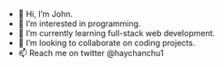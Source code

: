 - 👋 Hi, I’m John.
- 👀 I’m interested in programming.
- 🌱 I’m currently learning full-stack web development.
- 💞️ I’m looking to collaborate on coding projects.
- 📫 Reach me on twitter @haychanchu1

<!---
haychanchu/haychanchu is a ✨ special ✨ repository because its `README.md` (this file) appears on your GitHub profile.
You can click the Preview link to take a look at your changes.
--->
